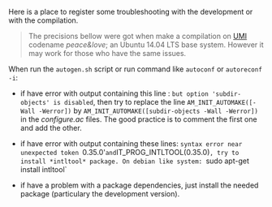 Here is a place to register some troubleshooting with the development or with the compilation.

>The precisions bellow were got when make a compilation on [UMI](http://umiproject.sf.net) codename *peace&love*;
an Ubuntu 14.04 LTS base system. However it may work for those who have the same issues.

When run the `autogen.sh` script or run command like `autoconf` or `autoreconf -i`:

- if have error with output containing this line : `but option 'subdir-objects' is disabled`, 
  then try to replace the line `AM_INIT_AUTOMAKE([-Wall -Werror])` by `AM_INIT_AUTOMAKE([subdir-objects -Wall -Werror])` in the *configure.ac* files.
  The good practice is to comment the first one and add the other.

- if have error with output containing these lines: `syntax error near unexpected token `0.35.0'` and `IT_PROG_INTLTOOL(0.35.0)`,
  try to install *intltool* package.
  On debian like system: `sudo apt-get install intltool`

- if have a problem with a package dependencies, just install the needed package (particulary the development version).
